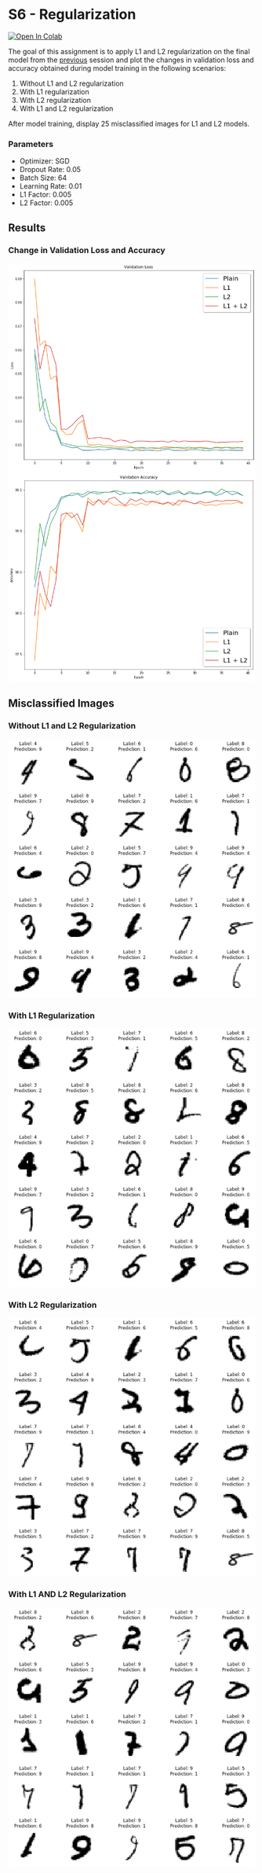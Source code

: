 # S6 - Regularization 

[![Open In Colab](https://colab.research.google.com/assets/colab-badge.svg)](https://colab.research.google.com/github/seepala98/EVA-4/blob/master/PHASE_1/S5/Assinment_6.ipynb)

The goal of this assignment is to apply L1 and L2 regularization on the final model from the [previous](../S4/) session and plot the changes in validation loss and accuracy obtained during model training in the following scenarios:

1. Without L1 and L2 regularization
2. With L1 regularization
3. With L2 regularization
4. With L1 and L2 regularization

After model training, display 25 misclassified images for L1 and L2 models.

### Parameters

- Optimizer: SGD
- Dropout Rate: 0.05
- Batch Size: 64
- Learning Rate: 0.01
- L1 Factor: 0.005
- L2 Factor: 0.005

## Results

### Change in Validation Loss and Accuracy

<img src="images/LOSS_GRAPH.png" width="600px">
<img src="images/ACCURACY_GRAPH.png" width="600px">

## Misclassified Images

### Without L1 and L2 Regularization

![plain](images/INCORRECT_WITHOUT_L1_L2.png)

### With L1 Regularization

![plain](images/INCORRECT_WITH_L1.png)

### With L2 Regularization

![plain](images/INCORRECT_WITH_L2.png)

### With L1 AND L2 Regularization

![plain](images/INCORRECT_WITH_L1_AND_L2.png)
